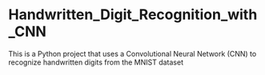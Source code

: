 # Handwritten_Digit_Recognition_with_CNN
This is a Python project that uses a Convolutional Neural Network (CNN) to recognize handwritten digits from the MNIST dataset
